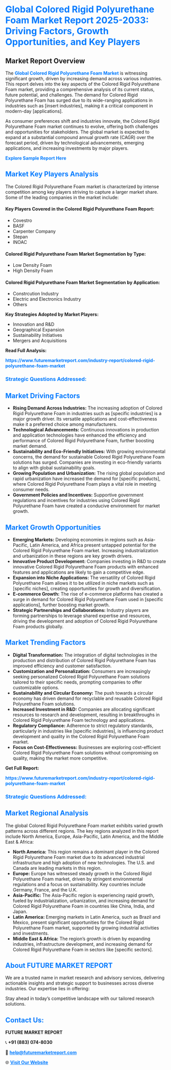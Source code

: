 <h1 style="color: #007BFF;">Global Colored Rigid Polyurethane Foam Market Report 2025-2033: Driving Factors, Growth Opportunities, and Key Players</h1>

<section id="overview">
<h2>Market Report Overview</h2>
<p>The <a href="https://www.futuremarketreport.com/industry-report/colored-rigid-polyurethane-foam-market" style="color: #007BFF; text-decoration: none;"><strong>Global Colored Rigid Polyurethane Foam Market</strong></a> is witnessing significant growth, driven by increasing demand across various industries. This report delves into the key aspects of the Colored Rigid Polyurethane Foam market, providing a comprehensive analysis of its current status, future potential, and challenges. The demand for Colored Rigid Polyurethane Foam has surged due to its wide-ranging applications in industries such as [insert industries], making it a critical component in modern-day [applications].</p>
<p>As consumer preferences shift and industries innovate, the Colored Rigid Polyurethane Foam market continues to evolve, offering both challenges and opportunities for stakeholders. The global market is expected to expand at a substantial compound annual growth rate (CAGR) over the forecast period, driven by technological advancements, emerging applications, and increasing investments by major players.</p>
</section>

<section id="overview">
<p><a href="https://www.futuremarketreport.com/request-sample/reportId=26068" style="color: #007BFF; text-decoration: none;"><strong>Explore Sample Report Here</strong></a></p>
</section>

<section id="key-players">
<h2 style="color: #007BFF;">Market Key Players Analysis</h2>
<p>The Colored Rigid Polyurethane Foam market is characterized by intense competition among key players striving to capture a larger market share. Some of the leading companies in the market include:</p>
<h4>Key Players Covered in the Colored Rigid Polyurethane Foam Report:</h4>
<ul><li>Covestro</li><li>BASF</li><li>Carpenter Company</li><li>Stepan</li><li>INOAC</li></ul>
<h4>Colored Rigid Polyurethane Foam Market Segmentation by Type:</h4>
<ul><li>Low Density Foam</li><li>High Density Foam</li></ul>

<h4>Colored Rigid Polyurethane Foam Market Segmentation by Application:</h4>
<ul><li>Constrcution Industry</li><li>Electric and Electronics Industry</li><li>Others</li></ul>
<p><strong>Key Strategies Adopted by Market Players:</strong></p>
<ul>
<li>Innovation and R&D</li>
<li>Geographical Expansion</li>
<li>Sustainability Initiatives</li>
<li>Mergers and Acquisitions</li>
</ul>
</section>

<section>
<p><strong>Read Full Analysis: </strong></p><a href="https://www.futuremarketreport.com/industry-report/colored-rigid-polyurethane-foam-market" style="color: #007BFF; text-decoration: none;"><strong>https://www.futuremarketreport.com/industry-report/colored-rigid-polyurethane-foam-market</strong></a>
<h3 style="color: #007BFF;">Strategic Questions Addressed:</h3>
</section>

<section id="driving-factors">
<h2 style="color: #007BFF;">Market Driving Factors</h2>
<ul>
<li><strong>Rising Demand Across Industries:</strong> The increasing adoption of Colored Rigid Polyurethane Foam in industries such as [specific industries] is a major growth driver. Its versatile applications and cost-effectiveness make it a preferred choice among manufacturers.</li>
<li><strong>Technological Advancements:</strong> Continuous innovations in production and application technologies have enhanced the efficiency and performance of Colored Rigid Polyurethane Foam, further boosting market demand.</li>
<li><strong>Sustainability and Eco-Friendly Initiatives:</strong> With growing environmental concerns, the demand for sustainable Colored Rigid Polyurethane Foam solutions has surged. Companies are investing in eco-friendly variants to align with global sustainability goals.</li>
<li><strong>Growing Population and Urbanization:</strong> The rising global population and rapid urbanization have increased the demand for [specific products], where Colored Rigid Polyurethane Foam plays a vital role in meeting consumer needs.</li>
<li><strong>Government Policies and Incentives:</strong> Supportive government regulations and incentives for industries using Colored Rigid Polyurethane Foam have created a conducive environment for market growth.</li>
</ul>
</section>

<section id="growth-opportunities">
<h2 style="color: #007BFF;">Market Growth Opportunities</h2>
<ul>
<li><strong>Emerging Markets:</strong> Developing economies in regions such as Asia-Pacific, Latin America, and Africa present untapped potential for the Colored Rigid Polyurethane Foam market. Increasing industrialization and urbanization in these regions are key growth drivers.</li>
<li><strong>Innovative Product Development:</strong> Companies investing in R&D to create innovative Colored Rigid Polyurethane Foam products with enhanced features and applications are likely to gain a competitive edge.</li>
<li><strong>Expansion into Niche Applications:</strong> The versatility of Colored Rigid Polyurethane Foam allows it to be utilized in niche markets such as [specific niches], creating opportunities for growth and diversification.</li>
<li><strong>E-commerce Growth:</strong> The rise of e-commerce platforms has created a surge in demand for Colored Rigid Polyurethane Foam used in [specific applications], further boosting market growth.</li>
<li><strong>Strategic Partnerships and Collaborations:</strong> Industry players are forming partnerships to leverage shared expertise and resources, driving the development and adoption of Colored Rigid Polyurethane Foam products globally.</li>
</ul>
</section>

<section id="trending-factors">
<h2 style="color: #007BFF;">Market Trending Factors</h2>
<ul>
<li><strong>Digital Transformation:</strong> The integration of digital technologies in the production and distribution of Colored Rigid Polyurethane Foam has improved efficiency and customer satisfaction.</li>
<li><strong>Customization and Personalization:</strong> Consumers are increasingly seeking personalized Colored Rigid Polyurethane Foam solutions tailored to their specific needs, prompting companies to offer customizable options.</li>
<li><strong>Sustainability and Circular Economy:</strong> The push towards a circular economy has driven demand for recyclable and reusable Colored Rigid Polyurethane Foam solutions.</li>
<li><strong>Increased Investment in R&D:</strong> Companies are allocating significant resources to research and development, resulting in breakthroughs in Colored Rigid Polyurethane Foam technology and applications.</li>
<li><strong>Regulatory Compliance:</strong> Adherence to strict regulatory standards, particularly in industries like [specific industries], is influencing product development and quality in the Colored Rigid Polyurethane Foam market.</li>
<li><strong>Focus on Cost-Effectiveness:</strong> Businesses are exploring cost-efficient Colored Rigid Polyurethane Foam solutions without compromising on quality, making the market more competitive.</li>
</ul>
</section>

<section>
<p><strong>Get Full Report: </strong></p><a href="https://www.futuremarketreport.com/industry-report/colored-rigid-polyurethane-foam-market" style="color: #007BFF; text-decoration: none;"><strong>https://www.futuremarketreport.com/industry-report/colored-rigid-polyurethane-foam-market</strong></a>
<h3 style="color: #007BFF;">Strategic Questions Addressed:</h3>
</section>


<section id="regional-analysis">
<h2 style="color: #007BFF;">Market Regional Analysis</h2>
<p>The global Colored Rigid Polyurethane Foam market exhibits varied growth patterns across different regions. The key regions analyzed in this report include North America, Europe, Asia-Pacific, Latin America, and the Middle East & Africa:</p>
<ul>
<li><strong>North America:</strong> This region remains a dominant player in the Colored Rigid Polyurethane Foam market due to its advanced industrial infrastructure and high adoption of new technologies. The U.S. and Canada are leading markets in this region.</li>
<li><strong>Europe:</strong> Europe has witnessed steady growth in the Colored Rigid Polyurethane Foam market, driven by stringent environmental regulations and a focus on sustainability. Key countries include Germany, France, and the U.K.</li>
<li><strong>Asia-Pacific:</strong> The Asia-Pacific region is experiencing rapid growth, fueled by industrialization, urbanization, and increasing demand for Colored Rigid Polyurethane Foam in countries like China, India, and Japan.</li>
<li><strong>Latin America:</strong> Emerging markets in Latin America, such as Brazil and Mexico, present significant opportunities for the Colored Rigid Polyurethane Foam market, supported by growing industrial activities and investments.</li>
<li><strong>Middle East & Africa:</strong> The region’s growth is driven by expanding industries, infrastructure development, and increasing demand for Colored Rigid Polyurethane Foam in sectors like [specific sectors].</li>
</ul>
</section>

<footer>
<h2 style="color: #007BFF;">About FUTURE MARKET REPORT</h2>
<p>We are a trusted name in market research and advisory services, delivering actionable insights and strategic support to businesses across diverse industries. Our expertise lies in offering:</p>

<p>Stay ahead in today’s competitive landscape with our tailored research solutions.</p>

<h2 style="color: #007BFF;">Contact Us:</h2>
<p><strong>FUTURE MARKET REPORT</strong></p>
<p>📞 <strong>+91 (883) 074-8030</strong></p>
<p>📧 <strong><a href="mailto:help@futuremarketreport.com" style="color: #007BFF;">help@futuremarketreport.com</a></strong></p>
<p>🌐 <strong><a href="https://www.futuremarketreport.com/" style="color: #007BFF;">Visit Our Website</a></strong></p>
</footer>